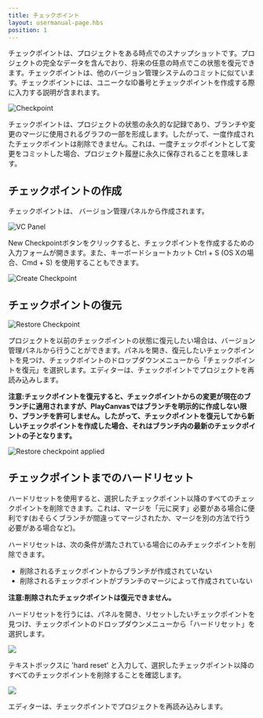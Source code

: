 ```yaml
---
title: チェックポイント
layout: usermanual-page.hbs
position: 1
---
```


チェックポイントは、プロジェクトをある時点でのスナップショットです。プロジェクトの完全なデータを含んでおり、将来の任意の時点でこの状態を復元できます。チェックポイントは、他のバージョン管理システムのコミットに似ています。チェックポイントには、ユニークなID番号とチェックポイントを作成する際に入力する説明が含まれます。

![Checkpoint][1]

チェックポイントは、プロジェクトの状態の永久的な記録であり、ブランチや変更のマージに使用されるグラフの一部を形成します。したがって、一度作成されたチェックポイントは削除できません。これは、一度チェックポイントとして変更をコミットした場合、プロジェクト履歴に永久に保存されることを意味します。

## チェックポイントの作成

チェックポイントは、 バージョン管理パネルから作成されます。

![VC Panel][2]

New Checkpointボタンをクリックすると、チェックポイントを作成するための入力フォームが開きます。また、キーボードショートカット Ctrl + S (OS Xの場合、Cmd + S) を使用することもできます。

![Create Checkpoint][3]

## チェックポイントの復元

![Restore Checkpoint][4]

プロジェクトを以前のチェックポイントの状態に復元したい場合は、バージョン管理パネルから行うことができます。パネルを開き、復元したいチェックポイントを見つけ、チェックポイントのドロップダウンメニューから「チェックポイントを復元」を選択します。エディターは、チェックポイントでプロジェクトを再読み込みします。

**注意:チェックポイントを復元すると、チェックポイントからの変更が現在のブランチに適用されますが、PlayCanvasではブランチを明示的に作成しない限り、ブランチを許可しません。したがって、チェックポイントを復元してから新しいチェックポイントを作成した場合、それはブランチ内の最新のチェックポイントの子となります。**

![Restore checkpoint applied][5]

## チェックポイントまでのハードリセット

ハードリセットを使用すると、選択したチェックポイント以降のすべてのチェックポイントを削除できます。これは、マージを「元に戻す」必要がある場合に便利です(おそらくブランチが間違ってマージされたか、マージを別の方法で行う必要がある場合など)。

ハードリセットは、次の条件が満たされている場合にのみチェックポイントを削除できます。

- 削除されるチェックポイントからブランチが作成されていない
- 削除されるチェックポイントがブランチのマージによって作成されていない

**注意:削除されたチェックポイントは復元できません。**

ハードリセットを行うには、パネルを開き、リセットしたいチェックポイントを見つけ、チェックポイントのドロップダウンメニューから「ハードリセット」を選択します。

![][hard-reset]

テキストボックスに 'hard reset' と入力して、選択したチェックポイント以降のすべてのチェックポイントを削除することを確認します。

![][hard-reset-confirm]

エディターは、チェックポイントでプロジェクトを再読み込みします。

[1]: /images/user-manual/version-control/checkpoint.jpg
[2]: /images/user-manual/version-control/vc-panel.jpg
[3]: /images/user-manual/version-control/create-checkpoint.jpg
[4]: /images/user-manual/version-control/restore-checkpoint.jpg
[5]: /images/user-manual/version-control/restore-checkpoint-applied.png
[hard-reset-confirm]: /images/user-manual/version-control/hard-reset-confirm.png
[hard-reset]: /images/user-manual/version-control/hard-reset.png